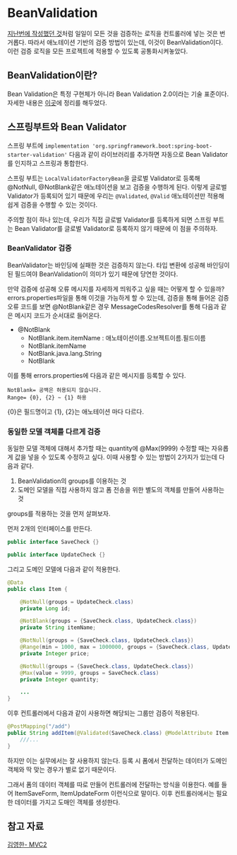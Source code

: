 # BeanValidation

[지난번에 작성했던 것](./검증.md)처럼 일일이 모든 것을 검증하는 로직을 컨트롤러에 넣는 것은 번거롭다.
따라서 애노테이션 기반의 검증 방법이 있는데, 이것이 BeanValidation이다. 이런 검증 로직을 모든 프로젝트에 적용할 수 있도록 공통화시켜놓았다.

## BeanValidation이란?
Bean Validation은 특정 구현체가 아니라 Bean Validation 2.0이라는 기술 표준이다.
자세한 내용은 [이곳](/SpringCore/Validation추상화.md)에 정리를 해두었다.

## 스프링부트와 Bean Validator
스프링 부트에 `implementation 'org.springframework.boot:spring-boot-starter-validation'` 다음과 같이 라이브러리를 추가하면 자동으로 Bean Validator를 인지하고 스프링과 통합한다. 

스프링 부트는 `LocalValidatorFactoryBean`을 글로벌 Validator로 등록해 @NotNull, @NotBlank같은 애노테이션을 보고 검증을 수행하게 된다. 이렇게 글로벌 Validator가 등록되어 있기 때문에 우리는 `@Validated`, `@Valid` 애노테이션만 적용해 쉽게 검증을 수행할 수 있는 것이다.

주의할 점이 하나 있는데, 우리가 직접 글로벌 Validator를 등록하게 되면 스프링 부트는 Bean Validator를 글로벌 Validator로 등록하지 않기 때문에 이 점을 주의하자.

### BeanValidator 검증
BeanValidator는 바인딩에 실패한 것은 검증하지 않는다. 타입 변환에 성공해 바인딩이 된 필드여야 BeanValidation이 의미가 있기 때문에 당연한 것이다. 

만약 검증에 성공해 오류 메시지를 자세하게 띄워주고 싶을 때는 어떻게 할 수 있을까?
errors.properties파일을 통해 이것을 가능하게 할 수 있는데, 검증을 통해 들어온 검증 오류 코드를 보면 @NotBlank같은 경우 MessageCodesResolver를 통해 다음과 같은 메시지 코드가 순서대로 들어온다.
- @NotBlank
    - NotBlank.item.itemName : 애노테이션이름.오브젝트이름.필드이름
    - NotBlank.itemName
    - NotBlank.java.lang.String
    - NotBlank

이를 통해 errors.properties에 다음과 같은 메시지를 등록할 수 있다.
```
NotBlank= 공백은 허용되지 않습니다.
Range= {0}, {2} ~ {1} 하용
```
{0}은 필드명이고 {1}, {2}는 애노테이션 마다 다르다.

### 동일한 모델 객체를 다르게 검증
동일한 모델 객체에 대해서 추가할 때는 quantity에 @Max(9999) 수정할 때는 자유롭게 값을 넣을 수 있도록 수정하고 싶다. 이때 사용할 수 있는 방법이 2가지가 있는데 다음과 같다.
1. BeanValidation의 groups를 이용하는 것
2. 도메인 모델을 직접 사용하지 않고 폼 전송을 위한 별도의 객체를 만들어 사용하는 것

groups를 적용하는 것을 먼저 살펴보자.

먼저 2개의 인터페이스를 만든다.
```java
public interface SaveCheck {}
```
```java
public interface UpdateCheck {}
```

그리고 도메인 모델에 다음과 같이 적용한다.
```java
@Data
public class Item {

    @NotNull(groups = UpdateCheck.class)
    private Long id;

    @NotBlank(groups = {SaveCheck.class, UpdateCheck.class})
    private String itemName;

    @NotNull(groups = {SaveCheck.class, UpdateCheck.class})
    @Range(min = 1000, max = 1000000, groups = {SaveCheck.class, UpdateCheck.class})
    private Integer price;

    @NotNull(groups = {SaveCheck.class, UpdateCheck.class})
    @Max(value = 9999, groups = SaveCheck.class)
    private Integer quantity;

    ...
}
```

이후 컨트롤러에서 다음과 같이 사용하면 해당되는 그룹만 검증이 적용된다.
```java
@PostMapping("/add")
public String addItem(@Validated(SaveCheck.class) @ModelAttribute Item item, BindingResult bindingResult) {
    ///...
}
```

하지만 이는 실무에서는 잘 사용하지 않는다. 등록 시 폼에서 전달하는 데이터가 도메인 객체와 딱 맞는 경우가 별로 없기 때문이다. 

그래서 폼의 데이터 객체를 따로 만들어 컨트롤러에 전달하는 방식을 이용한다. 예를 들어 ItemSaveForm, ItemUpdateForm 이런식으로 말이다. 이후 컨트롤러에서는 필요한 데이터를 가지고 도매인 객체를 생성한다.

## 참고 자료
[김영한- MVC2](https://www.inflearn.com/course/%EC%8A%A4%ED%94%84%EB%A7%81-mvc-2/dashboard)
